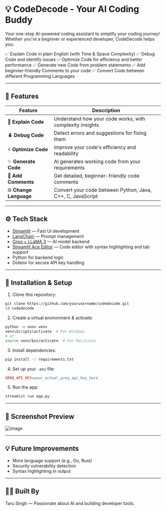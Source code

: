 # 💡 CodeDecode - Your AI Coding Buddy

Your one-stop AI-powered coding assistant to simplify your coding journey! Whether you're a beginner or experienced developer, CodeDecode helps you:

✅ Explain Code in plain English (with Time & Space Complexity)
✅ Debug Code and identify issues
✅ Optimize Code for efficiency and better performance
✅ Generate new Code from problem statements
✅ Add beginner-friendly Comments to your code
✅ Convert Code between different Programming Languages

---

## 🚀 Features

| Feature                | Description                                                |
| ---------------------- | ---------------------------------------------------------- |
| 🧠 **Explain Code**    | Understand how your code works, with complexity insights   |
| 🪲 **Debug Code**      | Detect errors and suggestions for fixing them              |
| ⚡ **Optimize Code**    | Improve your code's efficiency and readability             |
| ✨ **Generate Code**    | AI generates working code from your requirements           |
| 💬 **Add Comments**    | Get detailed, beginner-friendly code comments              |
| 🌐 **Change Language** | Convert your code between Python, Java, C++, C, JavaScript |

---

## ⚙️ Tech Stack

* [Streamlit](https://streamlit.io/) — Fast UI development
* [LangChain](https://www.langchain.com/) — Prompt management
* [Groq + LLaMA 3](https://groq.com/) — AI model backend
* [Streamlit Ace Editor](https://github.com/okld/streamlit-ace) — Code editor with syntax highlighting and tab support
* Python for backend logic
* Dotenv for secure API key handling

---

## 🔧 Installation & Setup

1. Clone this repository:

```bash
git clone https://github.com/yourusername/codedecode.git
cd codedecode
```

2. Create a virtual environment & activate:

```bash
python -m venv venv
venv\Scripts\activate  # For Windows
# or
source venv/bin/activate  # For Mac/Linux
```

3. Install dependencies:

```bash
pip install -r requirements.txt
```

4. Set up your `.env` file:

```ini
GROQ_API_KEY=your_actual_groq_api_key_here
```

5. Run the app:

```bash
streamlit run app.py
```

---

## 📸 Screenshot Preview

![image](https://github.com/user-attachments/assets/60a11e20-8253-4fe6-bcfa-1ff46d32323b)



---

## 💡 Future Improvements

* More language support (e.g., Go, Rust)
* Security vulnerability detection
* Syntax highlighting in output

---

## 👩‍💻 Built By

Taru Singh — Passionate about AI and building developer tools.
